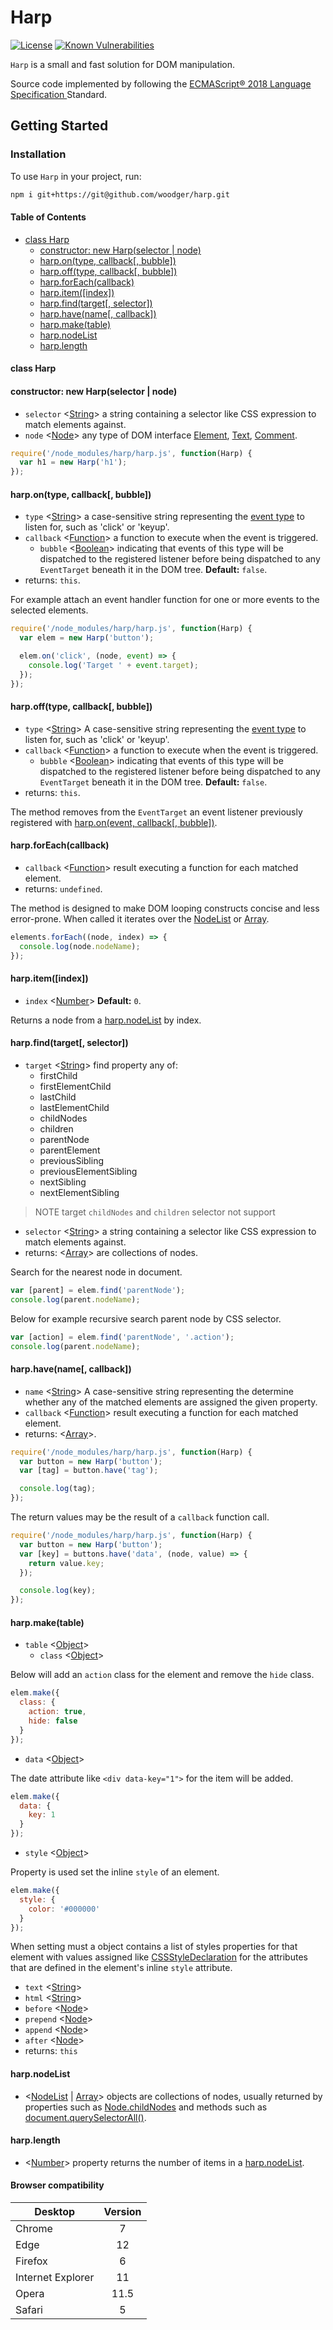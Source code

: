 # Harp

[![License](https://img.shields.io/npm/l/express.svg)](https://github.com/woodger/harp/blob/master/LICENSE)
[![Known Vulnerabilities](https://snyk.io/test/github/woodger/harp/badge.svg?targetFile=package.json)](https://snyk.io/test/github/woodger/harp?targetFile=package.json)

`Harp` is a small and fast solution for DOM manipulation.

Source code implemented by following the [ECMAScript® 2018 Language Specification
](https://www.ecma-international.org/ecma-262/9.0/index.html) Standard.

## Getting Started

### Installation

To use `Harp` in your project, run:

```bash
npm i git+https://git@github.com/woodger/harp.git
```

#### Table of Contents

* [class Harp](#class-harp)
  * [constructor: new Harp(selector | node)](#constructor-new-harpselector--node)
  * [harp.on(type, callback[, bubble])](#harpontype-callback-bubble)
  * [harp.off(type, callback[, bubble])](#harpofftype-callback-bubble)
  * [harp.forEach(callback)](#harpforeachcallback)
  * [harp.item([index])](#harpitemindex)
  * [harp.find(target[, selector])](harpfindtarget-selector)
  * [harp.have(name[, callback])](#harphavename-callback)
  * [harp.make(table)](#harpmaketable)
  * [harp.nodeList](#harpnodelist)
  * [harp.length](#harplength)

#### class Harp

#### constructor: new Harp(selector | node)

- `selector` <[String](https://developer.mozilla.org/en-US/docs/Web/JavaScript/Reference/Global_Objects/String)> a string containing a selector like CSS expression to match elements against.
- `node` <[Node](https://developer.mozilla.org/en-US/docs/Web/API/Node)> any type of DOM interface [Element](https://developer.mozilla.org/en-US/docs/Web/API/Element), [Text](https://developer.mozilla.org/en-US/docs/Web/API/Text), [Comment](https://developer.mozilla.org/en-US/docs/Web/API/Comment).

```js
require('/node_modules/harp/harp.js', function(Harp) {
  var h1 = new Harp('h1');
});
```

#### harp.on(type, callback[, bubble])

- `type` <[String](https://developer.mozilla.org/en-US/docs/Web/JavaScript/Reference/Global_Objects/String)> a case-sensitive string representing the [event type](https://developer.mozilla.org/en-US/docs/Web/Events) to listen for, such as 'click' or 'keyup'.
- `callback` <[Function](https://developer.mozilla.org/en-US/docs/Web/JavaScript/Reference/Global_Objects/Function)> a function to execute when the event is triggered.
  - `bubble` <[Boolean](https://developer.mozilla.org/en-US/docs/Web/JavaScript/Reference/Global_Objects/Boolean)> indicating that events of this type will be dispatched to the registered listener before being dispatched to any `EventTarget` beneath it in the DOM tree. **Default:** `false`.
- returns: `this`.

For example attach an event handler function for one or more events to the selected elements.

```js
require('/node_modules/harp/harp.js', function(Harp) {
  var elem = new Harp('button');

  elem.on('click', (node, event) => {
    console.log('Target ' + event.target);
  });
});
```

#### harp.off(type, callback[, bubble])

- `type` <[String](https://developer.mozilla.org/en-US/docs/Web/JavaScript/Reference/Global_Objects/String)> A case-sensitive string representing the [event type](https://developer.mozilla.org/en-US/docs/Web/Events) to listen for, such as 'click' or 'keyup'.
- `callback` <[Function](https://developer.mozilla.org/en-US/docs/Web/JavaScript/Reference/Global_Objects/Function)> a function to execute when the event is triggered.
  - `bubble` <[Boolean](https://developer.mozilla.org/en-US/docs/Web/JavaScript/Reference/Global_Objects/Boolean)> indicating that events of this type will be dispatched to the registered listener before being dispatched to any `EventTarget` beneath it in the DOM tree. **Default:** `false`.
- returns: `this`.

The method removes from the `EventTarget` an event listener previously registered with [harp.on(event, callback[, bubble])](#harponevent-callback-bubble).

#### harp.forEach(callback)

- `callback` <[Function](https://developer.mozilla.org/en-US/docs/Web/JavaScript/Reference/Global_Objects/Function)> result executing a function for each matched element.
- returns: `undefined`.

The method is designed to make DOM looping constructs concise and less error-prone. When called it iterates over the [NodeList](https://developer.mozilla.org/en-US/docs/Web/API/NodeList) or [Array](https://developer.mozilla.org/en-US/docs/Web/JavaScript/Reference/Global_Objects/Array).

```js
elements.forEach((node, index) => {
  console.log(node.nodeName);
});
```

#### harp.item([index])

- `index` <[Number](https://developer.mozilla.org/en-US/docs/Web/JavaScript/Reference/Global_Objects/Number)> **Default:** `0`.

Returns a node from a [harp.nodeList](#harpnodelist) by index.

#### harp.find(target[, selector])

- `target` <[String](https://developer.mozilla.org/en-US/docs/Web/JavaScript/Reference/Global_Objects/String)> find property any of:
  * firstChild
  * firstElementChild
  * lastChild
  * lastElementChild
  * childNodes
  * children
  * parentNode
  * parentElement
  * previousSibling
  * previousElementSibling
  * nextSibling
  * nextElementSibling

> NOTE target `childNodes` and `children` selector not support

- `selector` <[String](https://developer.mozilla.org/en-US/docs/Web/JavaScript/Reference/Global_Objects/String)> a string containing a selector like CSS expression to match elements against.
- returns: <[Array](https://developer.mozilla.org/en-US/docs/Web/JavaScript/Reference/Global_Objects/Array)> are collections of nodes.

Search for the nearest node in document.

```js
var [parent] = elem.find('parentNode');
console.log(parent.nodeName);
```

Below for example recursive search parent node by CSS selector.

```js
var [action] = elem.find('parentNode', '.action');
console.log(parent.nodeName);
```

#### harp.have(name[, callback])

- `name` <[String](https://developer.mozilla.org/en-US/docs/Web/JavaScript/Reference/Global_Objects/String)> A case-sensitive string representing the determine whether any of the matched elements are assigned the given property.
- `callback` <[Function](https://developer.mozilla.org/en-US/docs/Web/JavaScript/Reference/Global_Objects/Function)> result executing a function for each matched element.
- returns: <[Array](https://developer.mozilla.org/en-US/docs/Web/JavaScript/Reference/Global_Objects/Array)>.

```js
require('/node_modules/harp/harp.js', function(Harp) {
  var button = new Harp('button');
  var [tag] = button.have('tag');

  console.log(tag);
});
```

The return values may be the result of a `callback` function call.

```js
require('/node_modules/harp/harp.js', function(Harp) {
  var button = new Harp('button');
  var [key] = buttons.have('data', (node, value) => {
    return value.key;
  });

  console.log(key);
});
```

#### harp.make(table)

- `table` <[Object](https://developer.mozilla.org/en-US/docs/Web/JavaScript/Reference/Global_Objects/Object)>
  - `class` <[Object](https://developer.mozilla.org/en-US/docs/Web/JavaScript/Reference/Global_Objects/Object)>

Below will add an `action` class for the element and remove the `hide` class.

```js
elem.make({
  class: {
    action: true,
    hide: false
  }
});
```

  - `data` <[Object](https://developer.mozilla.org/en-US/docs/Web/JavaScript/Reference/Global_Objects/Object)>

The date attribute like `<div data-key="1">` for the item will be added.

```js
elem.make({
  data: {
    key: 1
  }
});
```

  - `style` <[Object](https://developer.mozilla.org/en-US/docs/Web/JavaScript/Reference/Global_Objects/Object)>

Property is used set the inline `style` of an element.

```js
elem.make({
  style: {
    color: '#000000'
  }
});
```

When setting must a object contains a list of styles properties for that element with values assigned like [CSSStyleDeclaration](https://developer.mozilla.org/en-US/docs/Web/API/CSSStyleDeclaration) for the attributes that are defined in the element's inline `style` attribute.

  - `text` <[String](https://developer.mozilla.org/en-US/docs/Web/JavaScript/Reference/Global_Objects/String)>
  - `html` <[String](https://developer.mozilla.org/en-US/docs/Web/JavaScript/Reference/Global_Objects/String)>
  - `before` <[Node](https://developer.mozilla.org/en-US/docs/Web/API/Node)>
  - `prepend` <[Node](https://developer.mozilla.org/en-US/docs/Web/API/Node)>
  - `append` <[Node](https://developer.mozilla.org/en-US/docs/Web/API/Node)>
  - `after` <[Node](https://developer.mozilla.org/en-US/docs/Web/API/Node)>
- returns: `this`

#### harp.nodeList

- <[NodeList](https://developer.mozilla.org/en-US/docs/Web/API/NodeList) | [Array](https://developer.mozilla.org/en-US/docs/Web/JavaScript/Reference/Global_Objects/Array)> objects are collections of nodes, usually returned by properties such as [Node.childNodes](https://developer.mozilla.org/en-US/docs/Web/API/Node/childNodes) and methods such as [document.querySelectorAll()](https://developer.mozilla.org/en-US/docs/Web/API/Document/querySelectorAll).

#### harp.length

- <[Number](https://developer.mozilla.org/en-US/docs/Web/JavaScript/Reference/Global_Objects/Number)> property returns the number of items in a [harp.nodeList](#harpnodelist).

#### Browser compatibility

| Desktop           | Version |
|-------------------|:-------:|
| Chrome            | 7       |
| Edge              | 12      |
| Firefox           | 6       |
| Internet Explorer | 11      |
| Opera             | 11.5    |
| Safari            | 5       |
